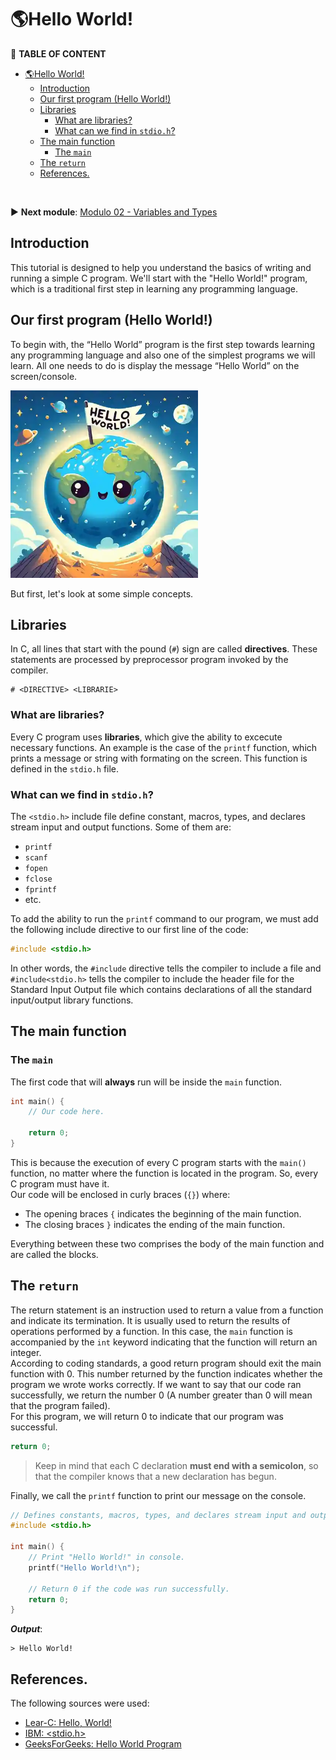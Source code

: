 # 🌎Hello World!
📖 **TABLE OF CONTENT**
- [🌎Hello World!](#hello-world)
	- [Introduction](#introduction)
	- [Our first program (Hello World!)](#our-first-program-hello-world)
	- [Libraries](#libraries)
		- [What are libraries?](#what-are-libraries)
		- [What can we find in `stdio.h`?](#what-can-we-find-in-stdioh)
	- [The main function](#the-main-function)
		- [The `main`](#the-main)
	- [The `return`](#the-return)
	- [References.](#references)

<br>

▶ **Next module**: [Modulo 02 - Variables and Types](https://github.com/JoshuaMorales99/LearnC/tree/main/01-HelloWorld/en)

## Introduction
This tutorial is designed to help you understand the basics of writing and running a simple C program. We'll start with the "Hello World!" program, which is a traditional first step in learning any programming language.

## Our first program (Hello World!)
To begin with, the “Hello World” program is the first step towards learning any programming language and also one of the simplest programs we will learn. All one needs to do is display the message “Hello World” on the screen/console.

<img src="./assets/HelloWorld.webp" alt="Planet earth with little sign" width=300px/>

But first, let's look at some simple concepts.

## Libraries
In C, all lines that start with the pound (`#`) sign are called **directives**. These statements are processed by preprocessor program invoked by the compiler.
```
# <DIRECTIVE> <LIBRARIE>
```

### What are libraries?
Every C program uses **libraries**, which give the ability to excecute necessary functions. An example is the case of the `printf` function, which prints a message or string with formating on the screen. This function is defined in the `stdio.h` file.

### What can we find in `stdio.h`?
The `<stdio.h>` include file define constant, macros, types, and declares stream input and output functions. Some of them are:
- `printf`
- `scanf`
- `fopen`
- `fclose`
- `fprintf`
- etc.

To add the ability to run the `printf` command to our program, we must add the following include directive to our first line of the code:
```c
#include <stdio.h>
```
In other words, the `#include` directive tells the compiler to include a file and `#include<stdio.h>` tells the compiler to include the header file for the Standard Input Output file which contains declarations of all the standard input/output library functions.

## The main function
### The `main`
The first code that will **always** run will be inside the `main` function.
```c
int main() {
    // Our code here.

	return 0;
}
```
This is because the execution of every C program starts with the `main()` function, no matter where the function is located in the program. So, every C program must have it.<br>
Our code will be enclosed in curly braces (`{}`) where:
- The opening braces `{` indicates the beginning of the main function.
- The closing braces `}` indicates the ending of the main function.

Everything between these two comprises the body of the main function and are called the blocks.

## The `return`
The return statement is an instruction used to return a value from a function and indicate its termination. It is usually used to return the results of operations performed by a function. In this case, the `main` function is accompanied by the `int` keyword indicating that the function will return an integer.<br>
According to coding standards, a good return program should exit the main function with 0. This number returned by the function indicates whether the program we wrote works correctly. If we want to say that our code ran successfully, we return the number 0 (A number greater than 0 will mean that the program failed).<br>
For this program, we will return 0 to indicate that our program was successful.
```c
return 0;
```

> Keep in mind that each C declaration **must end with a semicolon**, so that the compiler knows that a new declaration has begun.

Finally, we call the `printf` function to print our message on the console.
```c
// Defines constants, macros, types, and declares stream input and output functions.
#include <stdio.h>

int main() {
    // Print "Hello World!" in console.
    printf("Hello World!\n");

    // Return 0 if the code was run successfully.
    return 0;
}
```
***Output***:
```
> Hello World!
```

## References.
The following sources were used:
- [Lear-C: Hello, World!](https://www.learn-c.org/en/Hello%2C_World%21)
- [IBM: <stdio.h>](https://www.ibm.com/docs/en/i/7.5?topic=files-stdioh)
- [GeeksForGeeks: Hello World Program](https://www.geeksforgeeks.org/c-hello-world-program/?ref=lbp)